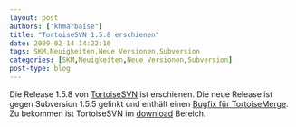 ```yaml
---
layout: post
authors: ["khmarbaise"]
title: "TortoiseSVN 1.5.8 erschienen"
date: 2009-02-14 14:22:10
tags: SKM,Neuigkeiten,Neue Versionen,Subversion
categories: [SKM,Neuigkeiten,Neue Versionen,Subversion]
post-type: blog
---
```

Die Release 1.5.8 von <a href="http://tortoisesvn.net">TortoiseSVN</a> ist erschienen. Die neue Release ist gegen Subversion 1.5.5 gelinkt und enthält einen <a href="http://sourceforge.net/project/shownotes.php?release_id=660905">Bugfix für TortoiseMerge</a>.  Zu bekommen ist TortoiseSVN im <a href="http://tortoisesvn.net/downloads">download</a> Bereich.
